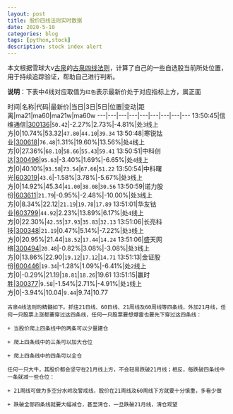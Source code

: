 ```yaml
---
layout: post
title: 股价四线法则实时数据
date: 2020-5-10
categories: blog
tags: [python,stock]
description: stock index alert
---
```



本文根据雪球大v[古泉](https://xueqiu.com/u/7148646888)的[古泉四线法则](https://xueqiu.com/7148646888/130498192)，计算了自己的一些自选股当前所处位置，用于持续追踪验证，帮助自己进行判断。

**说明**：下表中4线对应取值为`红色`表示最新价处于对应指标上方，属正面

时间|名称|代码|最新价|当日|3日|5日|位置|变动|距离|ma21|ma60|ma21w|ma60w
---|---|---|---|---|---|---|---|---
13:50:45|信维通信|[300136](https://xueqiu.com/S/SZ300136)|`50.42`|-2.27%|2.73%|-4.81%|处`3`线上方|0|10.74%|53.32|`47.80`|`44.10`|`39.34`
13:50:48|寒锐钴业|[300618](https://xueqiu.com/S/SZ300618)|`76.48`|1.31%|19.60%|13.56%|处`4`线上方|0|27.36%|`68.10`|`58.66`|`55.43`|`59.41`
13:50:51|中科创达|[300496](https://xueqiu.com/S/SZ300496)|`95.63`|-3.40%|1.69%|-6.65%|处`4`线上方|0|40.10%|`93.58`|`73.54`|`67.66`|`51.22`
13:50:54|中科曙光|[603019](https://xueqiu.com/S/SH603019)|`43.6`|-1.58%|3.78%|-5.67%|处`3`线上方|0|14.92%|45.34|`41.00`|`38.08`|`30.56`
13:50:59|诺力股份|[603611](https://xueqiu.com/S/SH603611)|`21.79`|-0.95%|-2.48%|-10.00%|处`3`线上方|0|8.34%|22.12|`21.19`|`19.78`|`17.89`
13:51:01|华友钴业|[603799](https://xueqiu.com/S/SH603799)|`44.92`|2.23%|13.89%|6.17%|处`4`线上方|0|22.30%|`42.55`|`37.93`|`35.83`|`32.13`
13:51:06|长亮科技|[300348](https://xueqiu.com/S/SZ300348)|`21.19`|0.47%|5.14%|-7.22%|处`3`线上方|0|20.95%|21.44|`18.52`|`17.44`|`14.24`
13:51:06|盛天网络|[300494](https://xueqiu.com/S/SZ300494)|`20.48`|-0.82%|3.08%|-3.08%|处`3`线上方|0|13.86%|22.90|`19.12`|`17.12`|`14.71`
13:51:13|金证股份|[600446](https://xueqiu.com/S/SH600446)|`19.34`|-1.28%|1.09%|-6.41%|处`2`线上方|0|-0.29%|21.19|`18.81`|`18.26`|19.61
13:51:15|赢时胜|[300377](https://xueqiu.com/S/SZ300377)|`9.58`|-1.54%|2.71%|-4.91%|处`1`线上方|0|-3.94%|10.04|`9.44`|9.74|10.77

```
古泉4线法则的精髓如下。抓住21日线、60日线、21周线及60周线等四条线，外加21月线，任何一只股票上涨都要穿过这四条线，任何一只股票要想爆雷也要先下穿过这四条线：

+ 当股价爬上四条线中的两条可以少量建仓

+ 爬上四条线中的三条可以加大仓位

+ 爬上四条线中的四条可以全仓

任何一只大牛，其股价都会坚守在21月线上方，不会轻易跌破21月线；相反，每跌破四条线中一条就减一些仓位：

+ 21周线可做为多空分水岭及警戒线，股价在21周线及60周线下方就要十分慎重，多看少做

+ 跌破全部四条线就要大幅减仓，甚至清仓，一旦跌破21月线，清仓观望
```